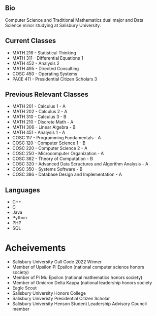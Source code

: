 ## Bio
Computer Science and Traditional Mathematics dual major and Data Science minor studying at Salisbury University.

## Current Classes
- MATH 216 - Statistical Thinking
- MATH 311 - Differential Equations 1
- MATH 452 - Analysis 2
- MATH 495 - Directed Consulting
- COSC 450 - Operating Systems
- PACE 411 - Presidential Citizen Scholars 3

## Previous Relevant Classes
- MATH 201 - Calculus 1 - A
- MATH 202 - Calculus 2 - A
- MATH 310 - Calculus 3 - B
- MATH 210 - Discrete Math - A
- MATH 306 - Linear Algebra - B
- MATH 451 - Analysis 1 - A
- COSC 117 - Programming Fundamentals - A
- COSC 120 - Computer Science 1 - B
- COSC 220 - Computer Science 2 - A
- COSC 250 - Microcomputer Organization - A
- COSC 362 - Theory of Computation - B
- COSC 320 - Advanced Data Scructures and Algorithm Analysis - A
- COSC 350 - Systems Software - B
- COSC 386 - Database Design and Implementation - A

## Languages
- C++
- C
- Java
- Python
- PHP
- SQL

# Acheivements
- Salisbury University Gull Code 2022 Winner
- Member of Upsilon Pi Epsilon (national computer science honors society)
- Member of Pi Mu Epsilon (national mathematics honors society)
- Member of Omicron Delta Kappa (national leadership honors society
- Eagle Scout
- Salisbury University Honors College
- Salisbury Univeristy Presidential Citizen Scholar
- Salisbury University Henson Student Leadership Advisory Council member
